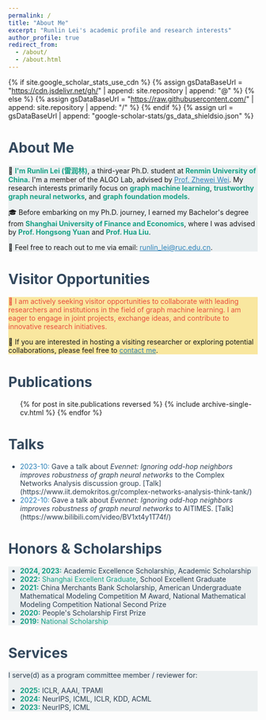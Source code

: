 ```yaml
---
permalink: /
title: "About Me"
excerpt: "Runlin Lei's academic profile and research interests"
author_profile: true
redirect_from: 
  - /about/
  - /about.html
---
```


{% if site.google_scholar_stats_use_cdn %}
{% assign gsDataBaseUrl = "https://cdn.jsdelivr.net/gh/" | append: site.repository | append: "@" %}
{% else %}
{% assign gsDataBaseUrl = "https://raw.githubusercontent.com/" | append: site.repository | append: "/" %}
{% endif %}
{% assign url = gsDataBaseUrl | append: "google-scholar-stats/gs_data_shieldsio.json" %}

<span class='anchor' id='about-me'></span>

# <span class="section-title" style="color: #34495E;">About Me</span>

<div class="section-content about-me" style="background-color: #ECF0F1; border-left-color: #34495E;">
  <p>
    👋 <strong style="color: #16A085;">I'm Runlin Lei (雷润林)</strong>, a third-year Ph.D. student at <strong style="color: #16A085;">Renmin University of China</strong>. I'm a member of the ALGO Lab, advised by <a href="http://www.weizhewei.com" class="link" style="color: #2980B9;">Prof. Zhewei Wei</a>.  
    My research interests primarily focus on <strong style="color: #16A085;">graph machine learning</strong>, <strong style="color: #16A085;">trustworthy graph neural networks</strong>, and <strong style="color: #16A085;">graph foundation models</strong>.
  </p>
  
  <p>
    🎓 Before embarking on my Ph.D. journey, I earned my Bachelor's degree from <strong style="color: #16A085;">Shanghai University of Finance and Economics</strong>, where I was advised by <strong style="color: #16A085;">Prof. Hongsong Yuan</strong> and <strong style="color: #16A085;">Prof. Hua Liu</strong>.
  </p>
  
  <p>
    📧 Feel free to reach out to me via email: 
    <a href="mailto:runlin_lei@ruc.edu.cn" class="link" style="color: #2980B9;">runlin_lei@ruc.edu.cn</a>.
  </p>
</div>

# <span class="section-title" style="color: #34495E;">Visitor Opportunities</span>

<div class="section-content visitor-opportunities" style="background-color: #F9E79F; border-left-color: #F39C12;">
  <p class="highlight" style="color: #E74C3C;">
    🚀 I am actively seeking visitor opportunities to collaborate with leading researchers and institutions in the field of graph machine learning. I am eager to engage in joint projects, exchange ideas, and contribute to innovative research initiatives.
  </p>
  <p>
    🤝 If you are interested in hosting a visiting researcher or exploring potential collaborations, please feel free to <a href="mailto:runlin_lei@ruc.edu.cn" class="link bold" style="color: #2980B9;">contact me</a>.
  </p>
</div>

# <span class="section-title" style="color: #34495E;">Publications</span>

<ul class="publications-list">
  {% for post in site.publications reversed %}
    {% include archive-single-cv.html %}
  {% endfor %}
</ul>

# <span class="section-title" style="color: #34495E;">Talks</span>

<ul class="talks-list" style="color: #2C3E50;">
  <li><span class="date" style="color: #2980B9;">2023-10:</span> Gave a talk about <em>Evennet: Ignoring odd-hop neighbors improves robustness of graph neural networks</em> to the Complex Networks Analysis discussion group. [Talk](https://www.iit.demokritos.gr/complex-networks-analysis-think-tank/)</li>
  <li><span class="date" style="color: #2980B9;">2022-10:</span> Gave a talk about <em>Evennet: Ignoring odd-hop neighbors improves robustness of graph neural networks</em> to AITIMES. [Talk](https://www.bilibili.com/video/BV1xt4y1T74f/)</li>
</ul>

# <span class="section-title" style="color: #34495E;">Honors & Scholarships</span>

<div class="section-content honors-scholarships" style="background-color: #ECF0F1; border-left-color: #34495E;">
  <ul class="honors-list" style="color: #2C3E50;">
    <li><strong style="color: #16A085;">2024, 2023:</strong> Academic Excellence Scholarship, Academic Scholarship</li>
    <li><strong style="color: #16A085;">2022:</strong> <span class="highlight" style="color: #16A085;">Shanghai Excellent Graduate</span>, School Excellent Graduate</li>
    <li><strong style="color: #16A085;">2021:</strong> China Merchants Bank Scholarship, American Undergraduate Mathematical Modeling Competition M Award, National Mathematical Modeling Competition National Second Prize</li>
    <li><strong style="color: #16A085;">2020:</strong> People's Scholarship First Prize</li>
    <li><strong style="color: #16A085;">2019:</strong> <span class="highlight" style="color: #16A085;">National Scholarship</span></li>
  </ul>
</div>

# <span class="section-title" style="color: #34495E;">Services</span>

<div class="section-content services" style="background-color: #ECF0F1; border-left-color: #34495E;">
  <p style="color: #2C3E50;">I serve(d) as a program committee member / reviewer for:</p>
  <ul class="services-list" style="color: #2C3E50;">
    <li><strong style="color: #16A085;">2025:</strong> ICLR, AAAI, TPAMI</li>
    <li><strong style="color: #16A085;">2024:</strong> NeurIPS, ICML, ICLR, KDD, ACML</li>
    <li><strong style="color: #16A085;">2023:</strong> NeurIPS, ICML</li>
  </ul>
</div>
